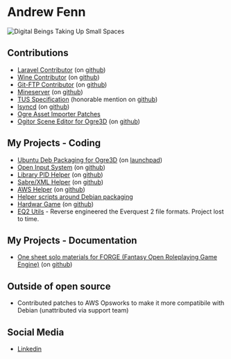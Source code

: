 # Andrew Fenn
![Digital Beings Taking Up Small Spaces](https://user-images.githubusercontent.com/409265/113465283-116a9880-945d-11eb-9f58-8cd256e9a7b4.jpg)

## Contributions
* [Laravel Contributor](https://laravel.com/) (on [github](https://github.com/laravel/framework/commits?author=andrewfenn&since=2016-10-18&until=2016-10-19))
* [Wine Contributor](https://www.winehq.org/) (on [github](https://github.com/wine-mirror/wine/commits/master/?author=andrewfenn))
* [Git-FTP Contributor](https://git-ftp.github.io/) (on [github](https://github.com/git-ftp/git-ftp/commits/master/?author=andrewfenn))
* [Mineserver](https://mineserver.be/) (on [github](https://github.com/fador/mineserver/commits/master/?author=andrewfenn))
* [TUS Specification](https://tus.io/) (honorable mention on [github](https://github.com/tus/tus-resumable-upload-protocol/blob/master/protocol.md))
* [lsyncd](https://axkibe.github.io/lsyncd/) (on [github](https://github.com/axkibe/lsyncd/commit/b2383227cda0fd4025fc14c596d323d832c09a50))
* [Ogre Asset Importer Patches](https://github.com/andrewfenn/assimp/commits/master/?author=andrewfenn)
* [Ogitor Scene Editor for Ogre3D](http://wiki.ogre3d.org/Ogitor) (on [github](https://github.com/andrewfenn/ogitor/commits/master/?author=andrewfenn))

## My Projects - Coding
* [Ubuntu Deb Packaging for Ogre3D](https://www.ogre3d.org/) (on [launchpad](https://launchpad.net/~andrewfenn/+archive/ubuntu/ogredev))
* [Open Input System](http://wgois.github.io/OIS/) (on [github](https://github.com/andrewfenn/OIS/commits/master/?author=andrewfenn))
* [Library PID Helper](https://packagist.org/packages/andrewfenn/pid-helper) (on [github](https://github.com/andrewfenn/pidhelper))
* [Sabre/XML Helper](https://packagist.org/packages/andrewfenn/xmlreader) (on [github](https://github.com/andrewfenn/XMLReaderElement))
* [AWS Helper](https://packagist.org/packages/andrewfenn/aws-helper) (on [github](https://github.com/andrewfenn/awshelper))
* [Helper scripts around Debian packaging](https://github.com/andrewfenn/fendeb)
* [Hardwar Game](https://hardwar.org/) (on [github](https://github.com/andrewfenn/Hardwar))
* [EQ2 Utils](https://code.google.com/archive/p/eq2-utils/) - Reverse engineered the Everquest 2 file formats. Project lost to time.

## My Projects - Documentation
* [One sheet solo materials for FORGE (Fantasy Open Roleplaying Game Engine)](https://andrewfenn.github.io/forge-one-sheet-solo/) (on [github](https://github.com/andrewfenn/forge-one-sheet-solo))

## Outside of open source
* Contributed patches to AWS Opsworks to make it more compatibile with Debian (unattributed via support team)

## Social Media

* [Linkedin](https://www.linkedin.com/in/andrewfenn/)
